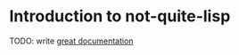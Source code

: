 # Introduction to not-quite-lisp

TODO: write [great documentation](http://jacobian.org/writing/what-to-write/)
